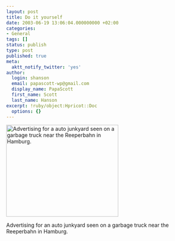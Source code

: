 ```yaml
---
layout: post
title: Do it yourself
date: 2003-06-19 13:06:04.000000000 +02:00
categories:
- General
tags: []
status: publish
type: post
published: true
meta:
  aktt_notify_twitter: 'yes'
author:
  login: shanson
  email: papascott-wp@gmail.com
  display_name: PapaScott
  first_name: Scott
  last_name: Hanson
excerpt: !ruby/object:Hpricot::Doc
  options: {}
---
```

<p><a href="http://www.kiesow.de/"><img alt="Advertising for a auto junkyard seen on a garbage truck near the Reeperbahn in Hamburg." title="Selber machen ist geil - Doing it yourself is cool" src="http://www.papascott.de/wordpress/wp-content/uploads/2003/06/kiesow.jpg" width="300" height="247" border="0" /></a></p>
<p>Advertising for an auto junkyard seen on a garbage truck near the Reeperbahn in Hamburg.</p>
